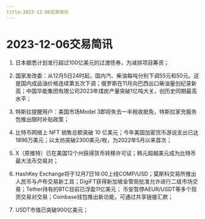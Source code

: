 ```yaml
---
title:2023-12-06交易简讯
---
```

# 2023-12-06交易简讯
1. 日本据悉计划发行超过100亿美元的过渡债券，为减排项目筹资；

2. 国家发改委：从12月5日24时起，国内汽、柴油每吨分别下调55元和50元。这是国内成品油价格连续第五次下调；俄罗斯在11月向巴西出口柴油量创纪录新高；中国华能集团有限公司2023年煤炭产量突破1亿吨大关，创历史同期最高水平；

3. 特斯拉提醒用户：美国市场Model 3即将失去一半税收抵免，特斯拉家充服务包推出限时补贴政策；

4. 比特币网络上 NFT 销售总额突破 10 亿美元；今年美国加密货币游说支出已达1896万美元；以太坊突破2300美元/枚，为2022年5月以来首次；

5. X（原推特）已在美国12个州获得货币转移许可证；韩元超越美元成为比特币最大法币交易对；

6. HashKey Exchange将于12月7日16:00上线COMP/USD；莫斯科交易所推出人民币与卢布交易新工具；DigiFT获得新加坡金管局批准允许进行二级市场交易；Tether持有的BTC目前已浮盈11亿美元；
币安暂停AEUR/USDT等多个现货交易对交易；Coinbase钱包推出新功能，可通过共享链接汇款；

7. USDT市值已突破900亿美元；
